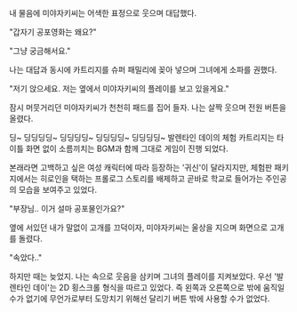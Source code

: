 내 물음에 미야자키씨는 어색한 표정으로 웃으며 대답했다.

"갑자기 공포영화는 왜요?" 

"그냥 궁금해서요." 

나는 대답과 동시에 카트리지를 슈퍼 패밀리에 꽂아 넣으며 그녀에게 소파를 권했다.

"저기 앉으세요. 저는 옆에서 미야자키씨의 플레이를 보고 있을게요." 

잠시 머뭇거리던 미야자키씨가 천천히 패드를 집어 들자. 나는 살짝 웃으며 전원 버튼을 올렸다.

딩~ 딩딩딩딩~ 딩딩딩딩~ 딩딩딩딩~ 딩딩딩딩~ 발렌타인 데이의 체험 카트리지는 타이틀 화면 없이 소름끼치는 BGM과 함께 그대로 게임이 진행 되었다.

본래라면 고백하고 싶은 여성 캐릭터에 따라 등장하는 '귀신'이 달라지지만, 체험판 패키지에서는 히로인을 택하는 프롤로그 스토리를 배제하고 곧바로 학교로 들어가는 주인공의 모습을 보여주고 있었다.

"부장님.. 이거 설마 공포물인가요?" 

옆에 서있던 내가 말없이 고개를 끄덕이자, 미야자키씨는 울상을 지으며 화면으로 고개를 돌렸다.

"속았다.." 

하지만 때는 늦었지. 나는 속으로 웃음을 삼키며 그녀의 플레이를 지켜보았다.
우선 '발렌타인 데이'는 2D 횡스크롤 형식을 따르고 있었다. 즉 왼쪽과 오른쪽으로 밖에 움직일 수가 없기에 무언가로부터 도망치기 위해선 달리기 버튼 밖에 사용할 수가 없었다.